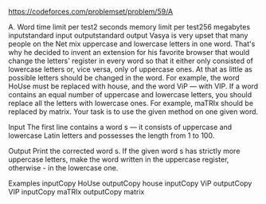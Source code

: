 https://codeforces.com/problemset/problem/59/A


A. Word
time limit per test2 seconds
memory limit per test256 megabytes
inputstandard input
outputstandard output
Vasya is very upset that many people on the Net mix uppercase and lowercase letters in one word. That's why he decided to invent an extension for his favorite browser that would change the letters' register in every word so that it either only consisted of lowercase letters or, vice versa, only of uppercase ones. At that as little as possible letters should be changed in the word. For example, the word HoUse must be replaced with house, and the word ViP — with VIP. If a word contains an equal number of uppercase and lowercase letters, you should replace all the letters with lowercase ones. For example, maTRIx should be replaced by matrix. Your task is to use the given method on one given word.

Input
The first line contains a word s — it consists of uppercase and lowercase Latin letters and possesses the length from 1 to 100.

Output
Print the corrected word s. If the given word s has strictly more uppercase letters, make the word written in the uppercase register, otherwise - in the lowercase one.

Examples
inputCopy
HoUse
outputCopy
house
inputCopy
ViP
outputCopy
VIP
inputCopy
maTRIx
outputCopy
matrix


```python

```
```python

```
```python

```
```python

```
```python

```
```python

```
```python

```
```python

```
```python

```
```python

```
```python

```

